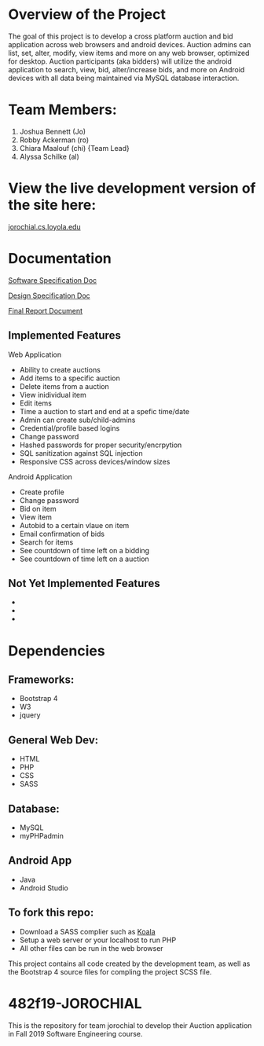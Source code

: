 # Overview of the Project 
The goal of this project is to develop a cross platform auction and bid application across web browsers and android devices. Auction admins can list, set, alter, modify, view items and more on any web browser, optimized for desktop. Auction participants (aka bidders) will utilize the android application to search, view, bid, alter/increase bids, and more on Android devices with all data being maintained via MySQL database interaction. 

# Team Members:
1. Joshua Bennett (Jo)
2. Robby Ackerman (ro)
3. Chiara Maalouf (chi) {Team Lead} 
4. Alyssa Schilke (al)

# View the live development version of the site here: 
[jorochial.cs.loyola.edu](http://jorochial.cs.loyola.edu/html/index.php)


# Documentation

[Software Specification Doc](https://docs.google.com/document/d/1FqCSX0mkYGmzBUIB0VnIK-IrNWB5HTUl3e_dMB7CK28/edit?usp=sharing)

[Design Specification Doc](https://docs.google.com/document/d/1FPO10swg8NkEMLQjEbMFuLM_w9yK_ZRpLC_51IIXfGM/edit?usp=sharing)

[Final Report Document](https://docs.google.com/document/d/1FqCSX0mkYGmzBUIB0VnIK-IrNWB5HTUl3e_dMB7CK28/edit?usp=sharing)

## Implemented Features
Web Application
- Ability to create auctions
- Add items to a specific auction
- Delete items from a auction
- View inidividual item
- Edit items
- Time a auction to start and end at a spefic time/date
- Admin can create sub/child-admins 
- Credential/profile based logins
- Change password
- Hashed passwords for proper security/encrpytion 
- SQL sanitization against SQL injection
- Responsive CSS across devices/window sizes  

Android Application
- Create profile
- Change password
- Bid on item
- View item
- Autobid to a certain vlaue on item
- Email confirmation of bids
- Search for items
- See countdown of time left on a bidding
- See countdown of time left on a auction

## Not Yet Implemented Features
-
-
-


# Dependencies

## Frameworks:
- Bootstrap 4
- W3
- jquery

## General Web Dev:
- HTML
- PHP
- CSS
- SASS

## Database:
- MySQL
- myPHPadmin  

## Android App
- Java
- Android Studio 

## To fork this repo:
- Download a SASS complier such as [Koala](http://koala-app.com/)
- Setup a web server or your localhost to run PHP
- All other files can be run in the web browser

This project contains all code created by the development team, as well as the Bootstrap 4 source files for compling the project SCSS file.

# 482f19-JOROCHIAL
This is the repository for team jorochial to develop their Auction application in Fall 2019 Software Engineering course. 
